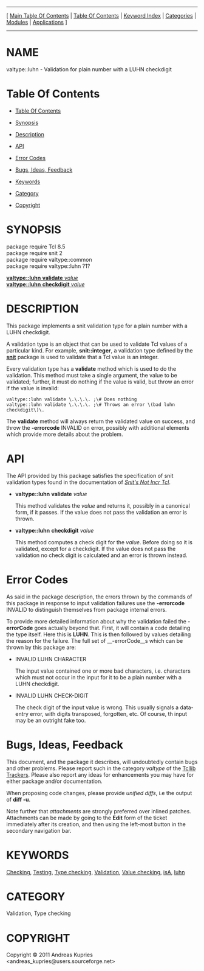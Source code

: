 
[//000000001]: # (valtype::luhn \- Validation types)
[//000000002]: # (Generated from file 'vtype\.inc' by tcllib/doctools with format 'markdown')
[//000000003]: # (Copyright &copy; 2011 Andreas Kupries <andreas\_kupries@users\.sourceforge\.net>)
[//000000004]: # (valtype::luhn\(n\) 1 tcllib "Validation types")

<hr> [ <a href="../../../../toc.md">Main Table Of Contents</a> &#124; <a
href="../../../toc.md">Table Of Contents</a> &#124; <a
href="../../../../index.md">Keyword Index</a> &#124; <a
href="../../../../toc0.md">Categories</a> &#124; <a
href="../../../../toc1.md">Modules</a> &#124; <a
href="../../../../toc2.md">Applications</a> ] <hr>

# NAME

valtype::luhn \- Validation for plain number with a LUHN checkdigit

# <a name='toc'></a>Table Of Contents

  - [Table Of Contents](#toc)

  - [Synopsis](#synopsis)

  - [Description](#section1)

  - [API](#section2)

  - [Error Codes](#section3)

  - [Bugs, Ideas, Feedback](#section4)

  - [Keywords](#keywords)

  - [Category](#category)

  - [Copyright](#copyright)

# <a name='synopsis'></a>SYNOPSIS

package require Tcl 8\.5  
package require snit 2  
package require valtype::common  
package require valtype::luhn ?1?  

[__valtype::luhn__ __validate__ *value*](#1)  
[__valtype::luhn__ __checkdigit__ *value*](#2)  

# <a name='description'></a>DESCRIPTION

This package implements a snit validation type for a plain number with a LUHN
checkdigit\.

A validation type is an object that can be used to validate Tcl values of a
particular kind\. For example, __snit::integer__, a validation type defined
by the __[snit](\.\./snit/snit\.md)__ package is used to validate that a
Tcl value is an integer\.

Every validation type has a __validate__ method which is used to do the
validation\. This method must take a single argument, the value to be validated;
further, it must do nothing if the value is valid, but throw an error if the
value is invalid:

    valtype::luhn validate \.\.\.\. ;\# Does nothing
    valtype::luhn validate \.\.\.\. ;\# Throws an error \(bad luhn checkdigit\)\.

The __validate__ method will always return the validated value on success,
and throw the __\-errorcode__ INVALID on error, possibly with additional
elements which provide more details about the problem\.

# <a name='section2'></a>API

The API provided by this package satisfies the specification of snit validation
types found in the documentation of *[Snit's Not Incr
Tcl](\.\./snit/snit\.md)*\.

  - <a name='1'></a>__valtype::luhn__ __validate__ *value*

    This method validates the *value* and returns it, possibly in a canonical
    form, if it passes\. If the value does not pass the validation an error is
    thrown\.

  - <a name='2'></a>__valtype::luhn__ __checkdigit__ *value*

    This method computes a check digit for the *value*\. Before doing so it is
    validated, except for a checkdigit\. If the value does not pass the
    validation no check digit is calculated and an error is thrown instead\.

# <a name='section3'></a>Error Codes

As said in the package description, the errors thrown by the commands of this
package in response to input validation failures use the __\-errorcode__
INVALID to distinguish themselves from package internal errors\.

To provide more detailed information about why the validation failed the
__\-errorCode__ goes actually beyond that\. First, it will contain a code
detailing the type itself\. Here this is __LUHN__\. This is then followed by
values detailing the reason for the failure\. The full set of __\-errorCode__s
which can be thrown by this package are:

  - INVALID LUHN CHARACTER

    The input value contained one or more bad characters, i\.e\. characters which
    must not occur in the input for it to be a plain number with a LUHN
    checkdigit\.

  - INVALID LUHN CHECK\-DIGIT

    The check digit of the input value is wrong\. This usually signals a
    data\-entry error, with digits transposed, forgotten, etc\. Of course, th
    input may be an outright fake too\.

# <a name='section4'></a>Bugs, Ideas, Feedback

This document, and the package it describes, will undoubtedly contain bugs and
other problems\. Please report such in the category *valtype* of the [Tcllib
Trackers](http://core\.tcl\.tk/tcllib/reportlist)\. Please also report any ideas
for enhancements you may have for either package and/or documentation\.

When proposing code changes, please provide *unified diffs*, i\.e the output of
__diff \-u__\.

Note further that *attachments* are strongly preferred over inlined patches\.
Attachments can be made by going to the __Edit__ form of the ticket
immediately after its creation, and then using the left\-most button in the
secondary navigation bar\.

# <a name='keywords'></a>KEYWORDS

[Checking](\.\./\.\./\.\./\.\./index\.md\#checking),
[Testing](\.\./\.\./\.\./\.\./index\.md\#testing), [Type
checking](\.\./\.\./\.\./\.\./index\.md\#type\_checking),
[Validation](\.\./\.\./\.\./\.\./index\.md\#validation), [Value
checking](\.\./\.\./\.\./\.\./index\.md\#value\_checking),
[isA](\.\./\.\./\.\./\.\./index\.md\#isa), [luhn](\.\./\.\./\.\./\.\./index\.md\#luhn)

# <a name='category'></a>CATEGORY

Validation, Type checking

# <a name='copyright'></a>COPYRIGHT

Copyright &copy; 2011 Andreas Kupries <andreas\_kupries@users\.sourceforge\.net>
